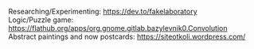 Researching/Experimenting: https://dev.to/fakelaboratory<br>
Logic/Puzzle game: https://flathub.org/apps/org.gnome.gitlab.bazylevnik0.Convolution<br>
Abstract paintings and now postcards: https://siteotkoli.wordpress.com/

